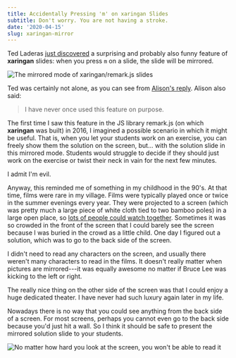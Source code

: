 ```yaml
---
title: Accidentally Pressing 'm' on xaringan Slides
subtitle: Don't worry. You are not having a stroke.
date: '2020-04-15'
slug: xaringan-mirror
---
```


Ted Laderas [just discovered](http://web.archive.org/web/20200413224208/https://twitter.com/tladeras/status/1249827822174007296) a surprising and probably also funny feature of **xaringan** slides: when you press `m` on a slide, the slide will be mirrored.

![The mirrored mode of xaringan/remark.js slides](http://web.archive.org/web/20200413224208im_/https://pbs.twimg.com/media/EVhHV5QU4AA_DVu.png)

Ted was certainly not alone, as you can see from [Alison's reply](https://twitter.com/apreshill/status/1249829850946211840). Alison also said:

> I have never once used this feature on purpose.

The first time I saw this feature in the JS library remark.js (on which **xaringan** was built) in 2016, I imagined a possible scenario in which it might be useful. That is, when you let your students work on an exercise, you can freely show them the solution on the screen, but... with the solution slide in this mirrored mode. Students would struggle to decide if they should just work on the exercise or twist their neck in vain for the next few minutes.

I admit I'm evil.

Anyway, this reminded me of something in my childhood in the 90's. At that time, films were rare in my village. Films were typically played once or twice in the summer evenings every year. They were projected to a screen (which was pretty much a large piece of white cloth tied to two bamboo poles) in a large open place, so [lots of people could watch together](https://www.sohu.com/a/220821759_720273). Sometimes it was so crowded in the front of the screen that I could barely see the screen because I was buried in the crowd as a little child. One day I figured out a solution, which was to go to the back side of the screen.

I didn't need to read any characters on the screen, and usually there weren't many characters to read in the films. It doesn't really matter when pictures are mirrored---it was equally awesome no matter if Bruce Lee was kicking to the left or right.

The really nice thing on the other side of the screen was that I could enjoy a huge dedicated theater. I have never had such luxury again later in my life.

Nowadays there is no way that you could see anything from the back side of a screen. For most screens, perhaps you cannot even go to the back side because you'd just hit a wall. So I think it should be safe to present the mirrored solution slide to your students.

![No matter how hard you look at the screen, you won't be able to read it](https://slides.yihui.org/gif/look-hard.gif)
